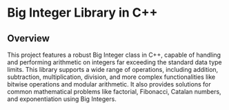 # Big Integer Library in C++

## Overview
This project features a robust Big Integer class in C++, capable of handling and performing arithmetic on integers far exceeding the standard data type limits. This library supports a wide range of operations, including addition, subtraction, multiplication, division, and more complex functionalities like bitwise operations and modular arithmetic. It also provides solutions for common mathematical problems like factorial, Fibonacci, Catalan numbers, and exponentiation using Big Integers.
